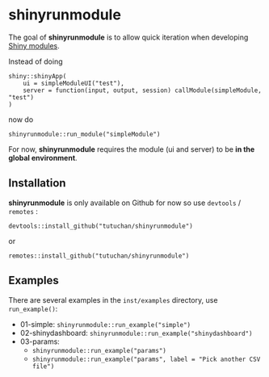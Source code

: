 # shinyrunmodule

The goal of **shinyrunmodule** is to allow quick iteration when developing [Shiny modules](http://shiny.rstudio.com/articles/modules.html).

Instead of doing 

```
shiny::shinyApp(
    ui = simpleModuleUI("test"), 
    server = function(input, output, session) callModule(simpleModule, "test")
)
```

now do

```
shinyrunmodule::run_module("simpleModule")
```

For now, **shinyrunmodule** requires the module (ui and server) to be **in the global environment**.

## Installation

**shinyrunmodule** is only available on Github for now so use `devtools` / `remotes` :

```
devtools::install_github("tutuchan/shinyrunmodule")
```

or

```
remotes::install_github("tutuchan/shinyrunmodule")
```

## Examples

There are several examples in the `inst/examples` directory, use `run_example()`:

+ 01-simple: `shinyrunmodule::run_example("simple")`
+ 02-shinydashboard: `shinyrunmodule::run_example("shinydashboard")`
+ 03-params: 
    + `shinyrunmodule::run_example("params")`
    + `shinyrunmodule::run_example("params", label = "Pick another CSV file")`


